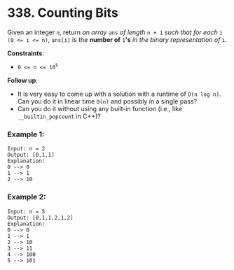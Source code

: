 # 338. Counting Bits

Given an integer `n`, return *an array* `ans` *of length* `n + 1` *such that for each* `i (0 <= i <= n)`, `ans[i]` is the **number of** `1`**'s** *in the binary representation of* `i`.

**Constraints**:
- <code>0 <= n <= 10<sup>5</sup></code>

**Follow up**:
- It is very easy to come up with a solution with a runtime of `O(n log n)`. Can you do it in linear time `O(n)` and possibly in a single pass?
- Can you do it without using any built-in function (i.e., like `__builtin_popcount` in C++)?

### Example 1:
```
Input: n = 2
Output: [0,1,1]
Explanation:
0 --> 0
1 --> 1
2 --> 10
```

### Example 2:
```
Input: n = 5
Output: [0,1,1,2,1,2]
Explanation:
0 --> 0
1 --> 1
2 --> 10
3 --> 11
4 --> 100
5 --> 101
```
